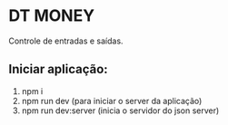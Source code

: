 # DT MONEY
Controle de entradas e saídas.

## Iniciar aplicação:
1. npm i
2. npm run dev (para iniciar o server da aplicação)
3. npm run dev:server (inicia o servidor do json server)